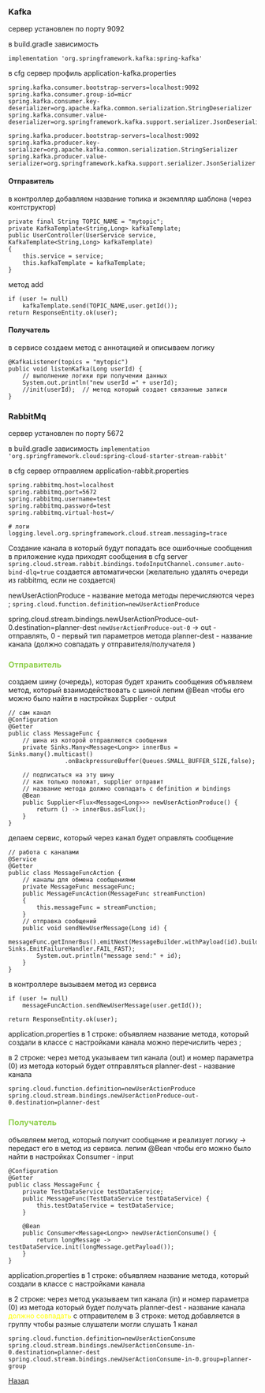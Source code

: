 ### Kafka
сервер установлен по порту 9092

в build.gradle зависимость

`implementation 'org.springframework.kafka:spring-kafka'`

в cfg сервер профиль
application-kafka.properties
```
spring.kafka.consumer.bootstrap-servers=localhost:9092  
spring.kafka.consumer.group-id=micr  
spring.kafka.consumer.key-deserializer=org.apache.kafka.common.serialization.StringDeserializer  
spring.kafka.consumer.value-deserializer=org.springframework.kafka.support.serializer.JsonDeserializer  
  
spring.kafka.producer.bootstrap-servers=localhost:9092  
spring.kafka.producer.key-serializer=org.apache.kafka.common.serialization.StringSerializer  
spring.kafka.producer.value-serializer=org.springframework.kafka.support.serializer.JsonSerializer
```

#### Отправитель
в контроллер добавляем название топика и экземпляр шаблона (через контструктор)
```
private final String TOPIC_NAME = "mytopic";  
private KafkaTemplate<String,Long> kafkaTemplate;
public UserController(UserService service,  
KafkaTemplate<String,Long> kafkaTemplate)  
{
	this.service = service;   
	this.kafkaTemplate = kafkaTemplate;  
}
```

метод add
```
if (user != null)  
	kafkaTemplate.send(TOPIC_NAME,user.getId());  
return ResponseEntity.ok(user);
```

#### Получатель
в сервисе создаем метод с аннотацией и описываем логику
```
@KafkaListener(topics = "mytopic")  
public void listenKafka(Long userId) {  
	// выполнение логики при получении данных  
	System.out.println("new userId =" + userId);  
	//init(userId);  // метод который создает связанные записи
}
```
### RabbitMq
сервер установлен по порту 5672

в build.gradle зависимость
`implementation 'org.springframework.cloud:spring-cloud-starter-stream-rabbit'`

в cfg сервер отправляем
application-rabbit.properties
```
spring.rabbitmq.host=localhost  
spring.rabbitmq.port=5672  
spring.rabbitmq.username=test  
spring.rabbitmq.password=test
spring.rabbitmq.virtual-host=/

# логи
logging.level.org.springframework.cloud.stream.messaging=trace
```
Создание канала в который будут попадать все ошибочные сообщения
в приложение куда приходят сообщения в cfg server
`spring.cloud.stream.rabbit.bindings.todoInputChannel.consumer.auto-bind-dlq=true`
создается автоматически (желательно удалять очереди из rabbitmq, если не создается)


newUserActionProduce - название метода
методы перечисляются через ;
`spring.cloud.function.definition=newUserActionProduce`


spring.cloud.stream.bindings.newUserActionProduce-out-0.destination=planner-dest
`newUserActionProduce-out-0` -> out - отправлять, 0 - первый тип параметров метода
planner-dest  - название канала (должно совпадать у отправителя/получателя )


### <span style="color:rgb(146, 208, 80)">Отправитель</span>
создаем шину (очередь), которая будет хранить сообщения
объявляем метод, который взаимодействовать с шиной
лепим @Bean чтобы его можно было найти в настройках
Supplier - output
```
// сам канал
@Configuration  
@Getter  
public class MessageFunc {  
	// шина из которой отправляются сообщения  
	private Sinks.Many<Message<Long>> innerBus = Sinks.many().multicast()  
				.onBackpressureBuffer(Queues.SMALL_BUFFER_SIZE,false);  
	  
	// подписаться на эту шину  
	// как только положат, supplier отправит  
	// название метода должно совпадать с definition и bindings  
	@Bean  
	public Supplier<Flux<Message<Long>>> newUserActionProduce() {  
		return () -> innerBus.asFlux();  
	}  
}
```

делаем сервис, который через канал будет оправлять сообщение
```
// работа с каналами
@Service  
@Getter  
public class MessageFuncAction {  
	// каналы для обмена сообщениями  
	private MessageFunc messageFunc;  
	public MessageFuncAction(MessageFunc streamFunction)  
	{  
		this.messageFunc = streamFunction;  
	}  
	// отправка сообщений  
	public void sendNewUserMessage(Long id) {  
		messageFunc.getInnerBus().emitNext(MessageBuilder.withPayload(id).build(), Sinks.EmitFailureHandler.FAIL_FAST);  
		System.out.println("message send:" + id);  
	}  
}
```
в контроллере вызываем метод из сервиса
```
if (user != null)  
	messageFuncAction.sendNewUserMessage(user.getId());  
  
return ResponseEntity.ok(user);
```

application.properties
в 1 строке:
объявляем название метода, который создали в классе с настройками канала
можно перечислить через ;

в 2 строке:
через метод указываем тип канала (out) и номер параметра (0) из метода который будет отправляться
planner-dest - название канала
```
spring.cloud.function.definition=newUserActionProduce
spring.cloud.stream.bindings.newUserActionProduce-out-0.destination=planner-dest
```

### <span style="color:rgb(146, 208, 80)">Получатель</span>
объявляем метод, который получит сообщение и реализует логику -> передаст его в метод из сервиса.
лепим @Bean чтобы его можно было найти в настройках
Consumer - input
```
@Configuration  
@Getter  
public class MessageFunc {  
	private TestDataService testDataService;  
	public MessageFunc(TestDataService testDataService) {
		this.testDataService = testDataService;
	}  
	  
	@Bean  
	public Consumer<Message<Long>> newUserActionConsume() {  
		return longMessage -> testDataService.init(longMessage.getPayload());  
	}  
}
```

application.properties
в 1 строке:
объявляем название метода, который создали в классе с настройками канала

в 2 строке:
через метод указываем тип канала (in) и номер параметра (0) из метода который будет получать
planner-dest - название канала <span style="color:rgb(255, 255, 0)">должно совпадать</span> с отправителем
в 3 строке: метод добавляется в группу чтобы разные слушатели могли слушать 1 канал
```
spring.cloud.function.definition=newUserActionConsume
spring.cloud.stream.bindings.newUserActionConsume-in-0.destination=planner-dest
spring.cloud.stream.bindings.newUserActionConsume-in-0.group=planner-group
```

[Назад](../README.md)
